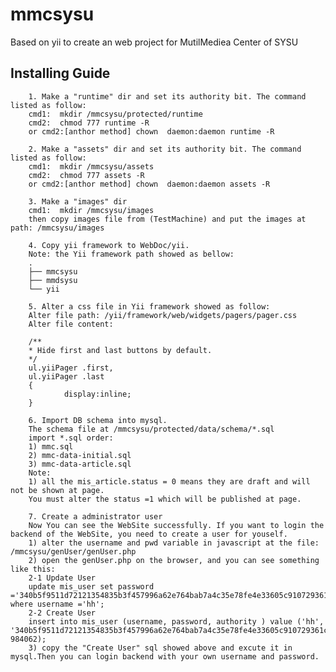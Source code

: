 ﻿mmcsysu
=================================== 
Based on yii to create an web project for MutilMediea Center of SYSU

Installing Guide
---------------------------------------------------
		1. Make a "runtime" dir and set its authority bit. The command listed as follow: 
		cmd1:  mkdir /mmcsysu/protected/runtime 
		cmd2:  chmod 777 runtime -R 
		or cmd2:[anthor method] chown  daemon:daemon runtime -R

		2. Make a "assets" dir and set its authority bit. The command listed as follow: 
		cmd1:  mkdir /mmcsysu/assets 
		cmd2:  chmod 777 assets -R
		or cmd2:[anthor method] chown  daemon:daemon assets -R

		3. Make a "images" dir 
		cmd1:  mkdir /mmcsysu/images
		then copy images file from (TestMachine) and put the images at path: /mmcsysu/images

		4. Copy yii framework to WebDoc/yii.
		Note: the Yii framework path showed as bellow:
		.
		├── mmcsysu
		├── mmdsysu
		└── yii

		5. Alter a css file in Yii framework showed as follow:
		Alter file path: /yii/framework/web/widgets/pagers/pager.css
		Alter file content:

		/**
		* Hide first and last buttons by default.
		*/
		ul.yiiPager .first,
		ul.yiiPager .last
		{
				display:inline;
		}

		6. Import DB schema into mysql.
		The schema file at /mmcsysu/protected/data/schema/*.sql
		import *.sql order:
		1) mmc.sql
		2) mmc-data-initial.sql
		3) mmc-data-article.sql
		Note: 
		1) all the mis_article.status = 0 means they are draft and will not be shown at page.
		You must alter the status =1 which will be published at page.

		7. Create a administrator user
		Now You can see the WebSite successfully. If you want to login the backend of the WebSite, you need to create a user for youself.
		1) alter the username and pwd variable in javascript at the file: /mmcsysu/genUser/genUser.php
		2) open the genUser.php on the browser, and you can see something like this:
        2-1 Update User
		update mis_user set password ='340b5f9511d72121354835b3f457996a62e764bab7a4c35e78fe4e33605c910729361c76' where username ='hh';
		2-2 Create User
		insert into mis_user (username, password, authority ) value ('hh', '340b5f9511d72121354835b3f457996a62e764bab7a4c35e78fe4e33605c910729361c76', 984062);	
		3) copy the "Create User" sql showed above and excute it in mysql.Then you can login backend with your own username and password.
